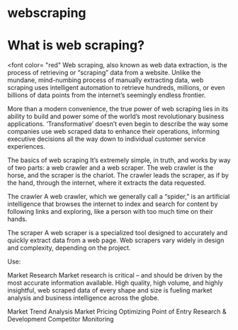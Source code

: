 # webscraping

<h1>What is web scraping? </h1>


<font color= "red" Web scraping, also known as web data extraction, is the process of retrieving or “scraping” data from a website. Unlike the mundane, mind-numbing process of manually extracting data, web scraping uses intelligent automation to retrieve hundreds, millions, or even billions of data points from the internet’s seemingly endless frontier.</font>

More than a modern convenience, the true power of web scraping lies in its ability to build and power some of the world’s most revolutionary business applications. ‘Transformative’ doesn’t even begin to describe the way some companies use web scraped data to enhance their operations, informing executive decisions all the way down to individual customer service experiences. 


The basics of web scraping
It’s extremely simple, in truth, and works by way of two parts: a web crawler and a web scraper. The web crawler is the horse, and the scraper is the chariot. The crawler leads the scraper, as if by the hand, through the internet, where it extracts the data requested.

The crawler
A web crawler, which we generally call a “spider,” is an artificial intelligence that browses the internet to index and search for content by following links and exploring, like a person with too much time on their hands.

The scraper
A web scraper is a specialized tool designed to accurately and quickly extract data from a web page. Web scrapers vary widely in design and complexity, depending on the project.

Use:

Market Research
Market research is critical – and should be driven by the most accurate information available. High quality, high volume, and highly insightful, web scraped data of every shape and size is fueling market analysis and business intelligence across the globe.

Market Trend Analysis
Market Pricing
Optimizing Point of Entry
Research & Development
Competitor Monitoring
